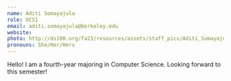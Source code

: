 ```yaml
---
name: Aditi Somayajula
role: UCS1
email: aditi.somayajula@berkeley.edu
website: 
photo: http://ds100.org/fa23/resources/assets/staff_pics/Aditi_Somayajula.jpg
pronouns: She/Her/Hers
---
```

Hello! I am a fourth-year majoring in Computer Science. Looking forward to this semester!
